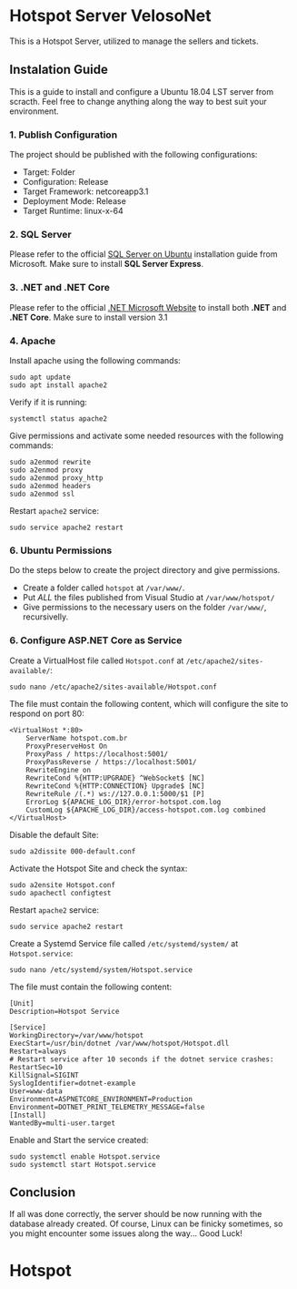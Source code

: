 # Hotspot Server VelosoNet
This is a Hotspot Server, utilized to manage the sellers and tickets.

## Instalation Guide
This is a guide to install and configure a Ubuntu 18.04 LST server from scracth.
Feel free to change anything along the way to best suit your environment.

### 1. Publish Configuration
The project should be published with the following configurations:
- Target: Folder
- Configuration: Release
- Target Framework: netcoreapp3.1
- Deployment Mode: Release
- Target Runtime: linux-x-64

### 2. SQL Server
Please refer to the official [SQL Server on Ubuntu](https://docs.microsoft.com/en-us/sql/linux/quickstart-install-connect-ubuntu?view=sql-server-linux-ver15&preserve-view=true) installation guide from Microsoft.
Make sure to install **SQL Server Express**.

### 3. .NET and .NET Core
Please refer to the official [.NET Microsoft Website](https://dotnet.microsoft.com/download) to install both **.NET** and **.NET Core**. 
Make sure to install version 3.1

### 4. Apache
Install apache using the following commands:
```
sudo apt update
sudo apt install apache2
```
Verify if it is running:
```
systemctl status apache2
```
Give permissions and activate some needed resources with the following commands:
```
sudo a2enmod rewrite
sudo a2enmod proxy
sudo a2enmod proxy_http
sudo a2enmod headers
sudo a2enmod ssl
```
Restart `apache2` service:
```
sudo service apache2 restart
```

### 6. Ubuntu Permissions
Do the steps below to create the project directory and give permissions.
- Create a folder called `hotspot` at `/var/www/`.
- Put *ALL* the files published from Visual Studio at `/var/www/hotspot/`
- Give permissions to the necessary users on the folder `/var/www/`, recursivelly.

### 6. Configure ASP.NET Core as Service
Create a VirtualHost file called `Hotspot.conf` at `/etc/apache2/sites-available/`:
```
sudo nano /etc/apache2/sites-available/Hotspot.conf
```
The file must contain the following content, which will configure the site to respond on port 80:
```
<VirtualHost *:80>
	ServerName hotspot.com.br
	ProxyPreserveHost On
	ProxyPass / https://localhost:5001/
	ProxyPassReverse / https://localhost:5001/
	RewriteEngine on
	RewriteCond %{HTTP:UPGRADE} ^WebSocket$ [NC]
	RewriteCond %{HTTP:CONNECTION} Upgrade$ [NC]
	RewriteRule /(.*) ws://127.0.0.1:5000/$1 [P]
	ErrorLog ${APACHE_LOG_DIR}/error-hotspot.com.log
    CustomLog ${APACHE_LOG_DIR}/access-hotspot.com.log combined
</VirtualHost>
```
Disable the default Site:
```
sudo a2dissite 000-default.conf
```
Activate the Hotspot Site and check the syntax:
```
sudo a2ensite Hotspot.conf
sudo apachectl configtest
```
Restart `apache2` service:
```
sudo service apache2 restart
```
Create a Systemd Service file called `/etc/systemd/system/` at `Hotspot.service`:
```
sudo nano /etc/systemd/system/Hotspot.service
```
The file must contain the following content:
```
[Unit]
Description=Hotspot Service

[Service]
WorkingDirectory=/var/www/hotspot
ExecStart=/usr/bin/dotnet /var/www/hotspot/Hotspot.dll
Restart=always
# Restart service after 10 seconds if the dotnet service crashes:
RestartSec=10
KillSignal=SIGINT
SyslogIdentifier=dotnet-example
User=www-data
Environment=ASPNETCORE_ENVIRONMENT=Production
Environment=DOTNET_PRINT_TELEMETRY_MESSAGE=false
[Install]
WantedBy=multi-user.target
```
Enable and Start the service created:
```
sudo systemctl enable Hotspot.service
sudo systemctl start Hotspot.service
```

## Conclusion
If all was done correctly, the server should be now running with the database already created.
Of course, Linux can be finicky sometimes, so you might encounter some issues along the way...
Good Luck!
# Hotspot
